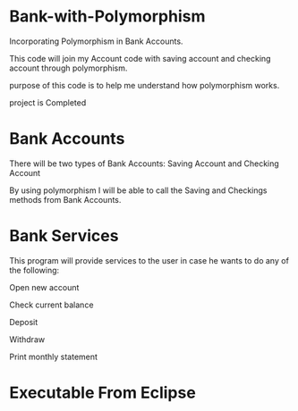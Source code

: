 # Bank-with-Polymorphism
Incorporating Polymorphism in Bank Accounts.

This code will join my Account code with saving account and checking account through polymorphism. 

purpose of this code is to help me understand how polymorphism works.

project is Completed

# Bank Accounts
There will be two types of Bank Accounts: 
Saving Account and Checking Account

By using polymorphism I will be able to call the Saving and Checkings methods from Bank Accounts. 

# Bank Services
This program will provide services to the user in case he wants to do any of the following:

Open new account

Check current balance

Deposit

Withdraw

Print monthly statement

# Executable From Eclipse



